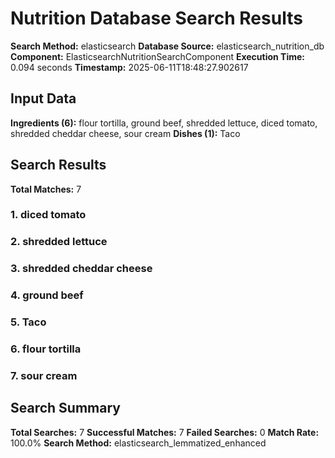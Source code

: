 # Nutrition Database Search Results

**Search Method:** elasticsearch
**Database Source:** elasticsearch_nutrition_db
**Component:** ElasticsearchNutritionSearchComponent
**Execution Time:** 0.094 seconds
**Timestamp:** 2025-06-11T18:48:27.902617

## Input Data
**Ingredients (6):** flour tortilla, ground beef, shredded lettuce, diced tomato, shredded cheddar cheese, sour cream
**Dishes (1):** Taco

## Search Results
**Total Matches:** 7

### 1. diced tomato

### 2. shredded lettuce

### 3. shredded cheddar cheese

### 4. ground beef

### 5. Taco

### 6. flour tortilla

### 7. sour cream

## Search Summary
**Total Searches:** 7
**Successful Matches:** 7
**Failed Searches:** 0
**Match Rate:** 100.0%
**Search Method:** elasticsearch_lemmatized_enhanced

